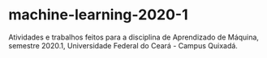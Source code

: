 # machine-learning-2020-1
Atividades e trabalhos feitos para a disciplina de Aprendizado de Máquina, semestre 2020.1, Universidade Federal do Ceará - Campus Quixadá.
